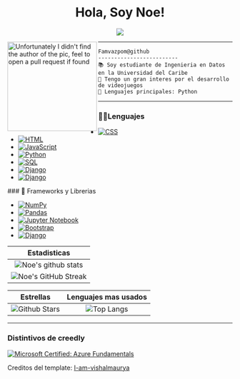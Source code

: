 <h1 align="center">
  Hola, Soy Noe!
</h1>

<!-- Typing SVG by DenverCoder1 - https://github.com/DenverCoder1/readme-typing-svg -->
<p align="center">
  <a href="https://github.com/DenverCoder1/readme-typing-svg"><img src="https://readme-typing-svg.herokuapp.com?lines=GameDev;Software+Engineer;Data+Engineer;Python+Developer;Always%20learning%20new%20things&center=true&width=380&height=45"></a>
</p>

<img align="left" src="https://avatars.githubusercontent.com/u/23343285?v=4" alt="Unfortunately I didn't find the author of the pic, feel to open a pull request if found" width="200" />
<hr>

```
Famvazpom@github
-------------------------
📚 Soy estudiante de Ingenieria en Datos en la Universidad del Caribe
📝 Tengo un gran interes por el desarrollo de videojuegos
🌟 Lenguajes principales: Python
```

<hr>

### 👨‍💻Lenguajes

<ul>
    <li>
      <a href="https://github.com/search?q=user%3Famvazpom+is%3Arepo+language%3Acss"><img alt="CSS" src="https://img.shields.io/badge/CSS%20-%231572B6.svg?logo=css3&logoColor=white"></a>
    </li>
    <li>
      <a href="https://github.com/search?q=user%3Famvazpom+is%3Arepo+language%3Ahtml"><img alt="HTML" src="https://img.shields.io/badge/HTML%20-%23E34F26.svg?logo=html5&logoColor=white"></a>
    </li>
    <li>
      <a href="https://github.com/search?q=user%3Famvazpom+is%3Arepo+language%3Ajavascript"><img alt="JavaScript" src="https://img.shields.io/badge/JavaScript%20-%23F7DF1E.svg?logo=javascript&logoColor=black"></a>
    </li>
    <li>
      <a href="https://github.com/search?q=user%3Famvazpom+is%3Arepo+language%3Apython"><img alt="Python" src="https://img.shields.io/badge/Python%20-%2314354C.svg?logo=python&logoColor=white"></a>
    </li>
    <li>
      <a href="https://github.com/search?q=user%3Famvazpom+is%3Arepo+language%3Asql"><img alt="SQL" src="https://img.shields.io/badge/SQL%20-%23025E8C.svg?logo=amazon-dynamodb&logoColor=white"></a>
    </li>
    <li>
      <a href="#"><img alt="Django" src="https://img.shields.io/badge/C%2B%2B-00599C?style=for-the-badge&logo=c%2B%2B&logoColor=white"></a>
    </li>
    <li>
      <a href="#"><img alt="Django" src="https://img.shields.io/badge/C%23-239120?style=for-the-badge&logo=c-sharp&logoColor=white"></a>
    </li>
</ul>
###  🧰 Frameworks y Librerias

<ul>
    <li>
      <a href="#"><img alt="NumPy" src="https://img.shields.io/badge/Numpy%20-%23013243.svg?logo=numpy&logoColor=white"></a>
    </li>
    <li>
      <a href="#"><img alt="Pandas" src="https://img.shields.io/badge/Pandas%20-%23150458.svg?logo=pandas&logoColor=white"></a>
    </li>
    <li>
      <a href="#"><img alt="Jupyter Notebook" src="https://img.shields.io/badge/Made%20with-Jupyter-orange?style=for-the-badge&logo=Jupyter"></a>
    </li>
    <li>
      <a href="#"><img alt="Bootstrap" src="https://img.shields.io/badge/Bootstrap-563D7C?style=for-the-badge&logo=bootstrap&logoColor=white"></a>
    </li>
    <li>
      <a href="#"><img alt="Django" src="https://img.shields.io/badge/Django-092E20?style=for-the-badge&logo=django&logoColor=white"></a>
    </li>
</ul>

|                                                                     Estadisticas                                                                     |
|:------------------------------------------------------------------------------------------------------------------------------------------------------:|
| ![Noe's github stats](https://github-readme-stats.vercel.app/api?username=famvazpom&show_icons=true&theme=algolia)              |
| ![Noe's GitHub Streak](https://github-readme-streak-stats.herokuapp.com/?user=famvazpom&theme=algolia)                    |

|                                                                                                      Estrellas                                                                                                       |                                                           Lenguajes mas usados                                                           |
|:-------------------------------------------------------------------------------------------------------------------------------------------------------------------------------------------------------------------------:|:---------------------------------------------------------------------------------------------------------------------------------:|
| ![Github Stars](https://github-readme-stats.vercel.app/api?username=Famvazpom&show_icons=true&locale=en&count_private=true&hide_rank=true&custom_title=My%20GitHub%20Stats&disable_animations=true&theme=algolia) | ![Top Langs](https://github-readme-stats.vercel.app/api/top-langs/?username=Famvazpom&langs_count=8&theme=algolia&layout=compact) |

------

### Distintivos de creedly

<!--START_SECTION:badges-->

[![Microsoft Certified: Azure Fundamentals](https://images.credly.com/size/110x110/images/be8fcaeb-c769-4858-b567-ffaaa73ce8cf/image.png)](http://www.credly.com/badges/67f11b22-8743-401e-9abb-c8cdf4f2470a "Microsoft Certified: Azure Fundamentals")
<!--END_SECTION:badges-->
Creditos del template: [I-am-vishalmaurya](https://github.com/I-am-vishalmaurya)
